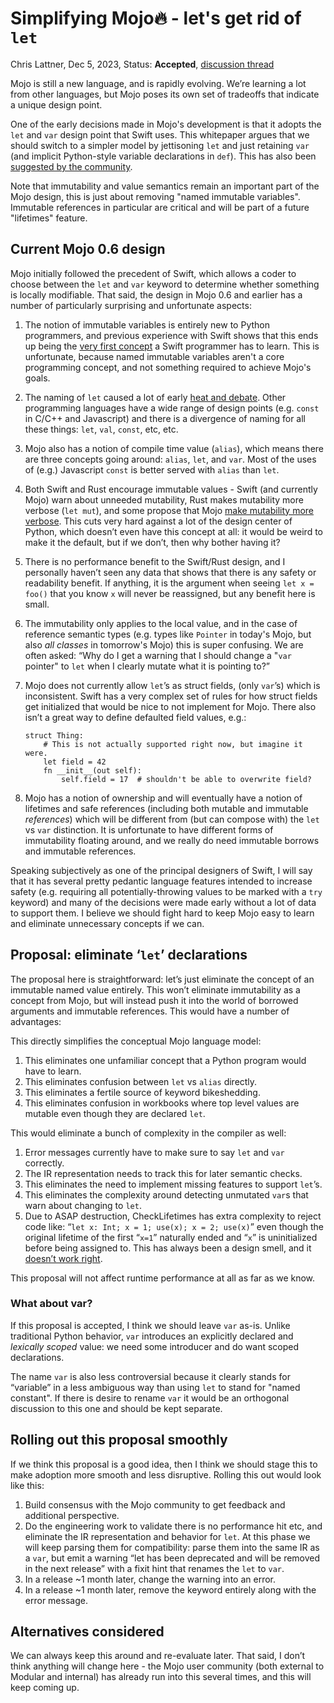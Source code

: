# Simplifying Mojo🔥 - let's get rid of `let`

Chris Lattner, Dec 5, 2023, Status: **Accepted**, [discussion thread](https://github.com/modularml/mojo/discussions/1456#discussioncomment-8358722)

Mojo is still a new language, and is rapidly evolving.  We’re learning a lot
from other languages, but Mojo poses its own set of tradeoffs that indicate a
unique design point.

One of the early decisions made in Mojo's development is that it adopts the
`let` and `var` design point that Swift uses.  This whitepaper argues that we
should switch to a simpler model by jettisoning `let` and just retaining `var`
(and implicit Python-style variable declarations in `def`).  This has also been
[suggested by the community](https://github.com/modularml/mojo/issues/1205).

Note that immutability and value semantics remain an important part of the Mojo
design, this is just about removing "named immutable variables".  Immutable
references in particular are critical and will be part of a future "lifetimes"
feature.

## Current Mojo 0.6 design

Mojo initially followed the precedent of Swift, which allows a coder to choose
between the `let` and `var` keyword to determine whether something is locally
modifiable.  That said, the design in Mojo 0.6 and earlier has a number of
particularly surprising and unfortunate aspects:

1. The notion of immutable variables is entirely new to Python programmers, and
previous experience with Swift shows that this ends up being the [very first concept](https://docs.swift.org/swift-book/documentation/the-swift-programming-language/thebasics/#Constants-and-Variables)
a Swift programmer has to learn.  This is unfortunate, because named immutable
variables aren't a core programming concept, and not something required
to achieve Mojo's goals.

2. The naming of `let` caused a lot of early [heat and
debate](https://github.com/modularml/mojo/discussions/120). Other programming
languages have a wide range of design points (e.g. `const` in C/C++ and
Javascript) and there is a divergence of naming for all these things:
`let`, `val`, `const`, etc, etc.

3. Mojo also has a notion of compile time value (`alias`), which means there are
three concepts going around: `alias`, `let`, and `var`.  Most of the uses of
(e.g.) Javascript `const` is better served with `alias` than `let`.

4. Both Swift and Rust encourage immutable values - Swift (and currently Mojo)
warn about unneeded mutability, Rust makes mutability more verbose (`let mut`),
and some propose that Mojo [make mutability more
verbose](https://github.com/modularml/mojo/issues/451).  This cuts very hard
against a lot of the design center of Python, which doesn’t even have this
concept at all: it would be weird to make it the default, but if we don’t,
then why bother having it?

5. There is no performance benefit to the Swift/Rust design, and I personally
haven’t seen any data that shows that there is any safety or readability
benefit.  If anything, it is the argument when seeing `let x = foo()` that you
know `x` will never be reassigned, but any benefit here is small.

6. The immutability only applies to the local value, and in the case of
reference semantic types (e.g. types like `Pointer` in today's Mojo, but also
*all classes* in tomorrow's Mojo) this is super confusing.  We are often asked:
“Why do I get a warning that I should change a "`var` pointer" to `let` when I
clearly mutate what it is pointing to?”

7. Mojo does not currently allow `let`’s as struct fields, (only `var`’s) which
is inconsistent.  Swift has a very complex set of rules for how struct fields
get initialized that would be nice to not implement for Mojo.  There also isn’t
a great way to define defaulted field values, e.g.:

   ```mojo
   struct Thing:
       # This is not actually supported right now, but imagine it were.
       let field = 42
       fn __init__(out self):
           self.field = 17  # shouldn't be able to overwrite field?
   ```

8. Mojo has a notion of ownership and will eventually have a notion of lifetimes
and safe references (including both mutable and immutable *references*) which
will be different from (but can compose with) the `let` vs `var` distinction.
It is unfortunate to have different forms of immutability floating around, and
we really do need immutable borrows and immutable references.

Speaking subjectively as one of the principal designers of Swift, I will say
that it has several pretty pedantic language features intended to increase
safety (e.g. requiring all potentially-throwing values to be marked with a `try`
keyword) and many of the decisions were made early without a lot of data to
support them.  I believe we should fight hard to keep Mojo easy to learn and
eliminate unnecessary concepts if we can.

## Proposal: eliminate ‘`let`’ declarations

The proposal here is straightforward: let’s just eliminate the concept of an
immutable named value entirely.  This won’t eliminate immutability as a concept
from Mojo, but will instead push it into the world of borrowed arguments and
immutable references.  This would have a number of advantages:

This directly simplifies the conceptual Mojo language model:

1. This eliminates one unfamiliar concept that a Python program would have to
   learn.
2. This eliminates confusion between `let` vs `alias` directly.
3. This eliminates a fertile source of keyword bikeshedding.
4. This eliminates confusion in workbooks where top level values are mutable
   even though they are declared `let`.

This would eliminate a bunch of complexity in the compiler as well:

1. Error messages currently have to make sure to say `let` and `var` correctly.
2. The IR representation needs to track this for later semantic checks.
3. This eliminates the need to implement missing features to support `let`’s.
4. This eliminates the complexity around detecting unmutated `var`s that warn
   about changing to `let`.
5. Due to ASAP destruction, CheckLifetimes has extra complexity to reject code
   like: “`let x: Int; x = 1; use(x); x = 2; use(x)`” even though the original
   lifetime of the first “`x=1`” naturally ended and “`x`” is uninitialized
   before being assigned to.  This has always been a design smell, and it
   [doesn’t work right](https://github.com/modularml/mojo/issues/1414).

This proposal will not affect runtime performance at all as far as we know.

### What about var?

If this proposal is accepted, I think we should leave `var` as-is.  Unlike
traditional Python behavior, `var` introduces an explicitly declared and
*lexically scoped* value: we need some introducer and do want scoped
declarations.

The name `var` is also less controversial because it clearly stands for
“variable” in a less ambiguous way than using `let` to stand for "named
constant".  If there is desire to rename `var` it would be an orthogonal
discussion to this one and should be kept separate.

## Rolling out this proposal smoothly

If we think this proposal is a good idea, then I think we should stage this to
make adoption more smooth and less disruptive. Rolling this out would look like
this:

1. Build consensus with the Mojo community to get feedback and additional
   perspective.
2. Do the engineering work to validate there is no performance hit etc, and
   eliminate the IR representation and behavior for `let`.  At this phase we
   will keep parsing them for compatibility: parse them into the same IR as a
   `var`, but emit a warning “let has been deprecated and will be removed in
   the next release” with a fixit hint that renames the `let` to `var`.
3. In a release ~1 month later, change the warning into an error.
4. In a release ~1 month later, remove the keyword entirely along with the error
   message.

## Alternatives considered

We can always keep this around and re-evaluate later.  That said, I don’t think
anything will change here - the Mojo user community (both external to Modular
and internal) has already run into this several times, and this will keep coming
up.
